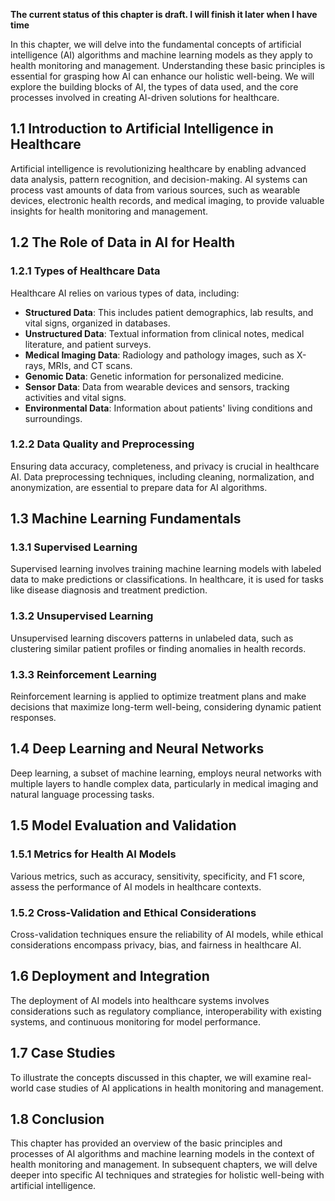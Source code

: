 **The current status of this chapter is draft. I will finish it later when I have time**

In this chapter, we will delve into the fundamental concepts of artificial intelligence (AI) algorithms and machine learning models as they apply to health monitoring and management. Understanding these basic principles is essential for grasping how AI can enhance our holistic well-being. We will explore the building blocks of AI, the types of data used, and the core processes involved in creating AI-driven solutions for healthcare.

1.1 Introduction to Artificial Intelligence in Healthcare
---------------------------------------------------------

Artificial intelligence is revolutionizing healthcare by enabling advanced data analysis, pattern recognition, and decision-making. AI systems can process vast amounts of data from various sources, such as wearable devices, electronic health records, and medical imaging, to provide valuable insights for health monitoring and management.

1.2 The Role of Data in AI for Health
-------------------------------------

### 1.2.1 Types of Healthcare Data

Healthcare AI relies on various types of data, including:

* **Structured Data**: This includes patient demographics, lab results, and vital signs, organized in databases.
* **Unstructured Data**: Textual information from clinical notes, medical literature, and patient surveys.
* **Medical Imaging Data**: Radiology and pathology images, such as X-rays, MRIs, and CT scans.
* **Genomic Data**: Genetic information for personalized medicine.
* **Sensor Data**: Data from wearable devices and sensors, tracking activities and vital signs.
* **Environmental Data**: Information about patients' living conditions and surroundings.

### 1.2.2 Data Quality and Preprocessing

Ensuring data accuracy, completeness, and privacy is crucial in healthcare AI. Data preprocessing techniques, including cleaning, normalization, and anonymization, are essential to prepare data for AI algorithms.

1.3 Machine Learning Fundamentals
---------------------------------

### 1.3.1 Supervised Learning

Supervised learning involves training machine learning models with labeled data to make predictions or classifications. In healthcare, it is used for tasks like disease diagnosis and treatment prediction.

### 1.3.2 Unsupervised Learning

Unsupervised learning discovers patterns in unlabeled data, such as clustering similar patient profiles or finding anomalies in health records.

### 1.3.3 Reinforcement Learning

Reinforcement learning is applied to optimize treatment plans and make decisions that maximize long-term well-being, considering dynamic patient responses.

1.4 Deep Learning and Neural Networks
-------------------------------------

Deep learning, a subset of machine learning, employs neural networks with multiple layers to handle complex data, particularly in medical imaging and natural language processing tasks.

1.5 Model Evaluation and Validation
-----------------------------------

### 1.5.1 Metrics for Health AI Models

Various metrics, such as accuracy, sensitivity, specificity, and F1 score, assess the performance of AI models in healthcare contexts.

### 1.5.2 Cross-Validation and Ethical Considerations

Cross-validation techniques ensure the reliability of AI models, while ethical considerations encompass privacy, bias, and fairness in healthcare AI.

1.6 Deployment and Integration
------------------------------

The deployment of AI models into healthcare systems involves considerations such as regulatory compliance, interoperability with existing systems, and continuous monitoring for model performance.

1.7 Case Studies
----------------

To illustrate the concepts discussed in this chapter, we will examine real-world case studies of AI applications in health monitoring and management.

1.8 Conclusion
--------------

This chapter has provided an overview of the basic principles and processes of AI algorithms and machine learning models in the context of health monitoring and management. In subsequent chapters, we will delve deeper into specific AI techniques and strategies for holistic well-being with artificial intelligence.
